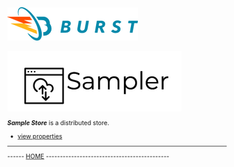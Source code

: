 ![Burst](../documentation/burst_h_small.png "")
--

![](./doc/sampler.png "")

___Sample Store___ is a distributed store.

* [view properties](./doc/view_properties.md)


---
------ [HOME](../readme.md) --------------------------------------------
